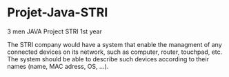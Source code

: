 # Projet-Java-STRI
3 men JAVA Project STRI 1st year

The STRI company would have a system that enable the managment of any connected devices on its network, such as computer, router, touchpad, etc. The system should be able to describe such devices according to their names (name, MAC adress, OS, ...).
